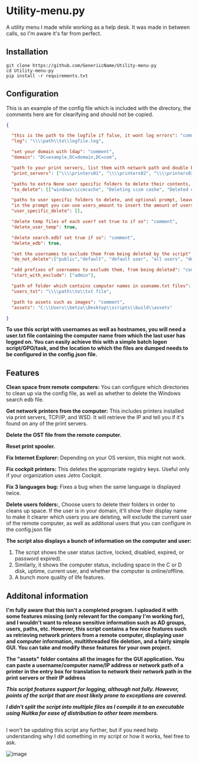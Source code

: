# Utility-menu.py

A utility menu I made while working as a help desk. It was made in between calls, so I'm aware it's far from perfect.

## Installation

```batch
git clone https://github.com/GeneriicName/Utility-menu-py
cd Utility-menu-py
pip install -r requirements.txt
```


## Configuration

This is an example of the config file which is included with the directory, the comments here are for clearifying and should not be copied.
```json
{

  "this is the path to the logfile if false, it wont log errors": "comment",
  "log": "\\\\path\\to\\logfile.log",

  "set your domain with ldap": "comment",
  "domain": "DC=example,DC=domain,DC=com",

  "path to your print servers, list them with network path and double backslashes": "comment",
  "print_servers": ["\\\\printers01", "\\\\printers02", "\\\\printers03", "\\\\printers04",  "\\\\printers05"],

  "paths to extra None user specific folders to delete their contents, and optional prompt, leave out the \\\\computername\\c$\\": "comment",
  "to_delete": [["windows\\ccmcache", "Deleting ccsm cashe", "Deleted ccsm cashe"], ["temp"], ["Windows\\Temp", "Deleting windows temp files", "Deleted windows temp files"]],

  "paths to user specific folders to delete, and optional prompt, leave out the \\\\computername\\c$\\user": "comment",
  "in the prompt you can use users_amount to insert the amount of users": "comment",
  "user_specific_delete": [],

  "delete temp files of each user? set true to if so": "comment",
  "delete_user_temp": true,

  "delete search.edb? set true if so": "comment",
  "delete_edb": true,

  "set the usernames to exclude them from being deleted by the script": "comment",
  "do_not_delete":["public","default", "default user", "all users", "desktop.ini"],

  "add prefixes of usernames to exclude them, from being deleted": "comment",
  "start_with_exclude": ["admin"],

  "path of folder which contains computer names in usename.txt files": "comment",
  "users_txt": "\\\\path\\to\\txt file",

  "path to assets such as images": "comment",
  "assets": "C:\\Users\\betza\\Desktop\\scripts\\build\\assets"

}
```
**To use this script with usernames as well as hostnames, you will need a user.txt file containing the computer name from which the last user has logged on. You can easily achieve this with a simple batch logon script/GPO/task, and the location to which the files are dumped needs to be configured in the config.json file.**

## Features
**Clean space from remote computers:** You can configure which directories to clean up via the config file, as well as whether to delete the Windows search edb file.

**Get network printers from the computer:** This includes printers installed via print servers, TCP/IP, and WSD. It will retrieve the IP and tell you if it's found on any of the print servers.

**Delete the OST file from the remote computer.**

**Reset print spooler.**

**Fix Internet Explorer:** Depending on your OS version, this might not work.

**Fix cockpit printers:** This deletes the appropriate registry keys. Useful only if your organization uses Jetro Cockpit.

**Fix 3 languages bug:** Fixes a bug when the same language is displayed twice.

**Delete users folders:**, Choose users to delete their folders in order to cleans up space. If the user is in your domain, it'll show their display name to make it clearer which users you are deleting, will exclude the current user of the remote computer, as well as additonal users that you can configure in the config.json file

**The script also displays a bunch of information on the computer and user:**
1. The script shows the user status (active, locked, disabled, expired, or password expired).
2. Similarly, it shows the computer status, including space in the C or D disk, uptime, current user, and whether the computer is online/offline. 
3. A bunch more quality of life features. 

## Additonal information

**I'm fully aware that this isn't a completed program. I uploaded it with some features missing (only relevant for the company I'm working for), and I wouldn't want to release sensitive information such as AD groups, users, paths, etc. However, this script contains a few nice features such as retrieving network printers from a remote computer, displaying user and computer information, multithreaded file deletion, and a fairly simple GUI. You can take and modify these features for your own project.**

**The "assets" folder contains all the images for the GUI application. You can paste a username/computer name/IP address or network path of a printer in the entry box for translation to network their network path in the print servers or their IP address**

***This script features support for logging, although not fully. However, points of the script that are most likely prone to exceptions are covered.***


***I didn't split the script into multiple files as I compile it to an executable using Nuitka for ease of distribution to other team members.***

##
I won't be updating this script any further, but if you need help understanding why I did something in my script or how it works, feel free to ask.

![image](https://github.com/GeneriicName/Utility-menu-py/assets/139624416/e8cf7404-8e4d-41a6-ae73-cb231ebf6c0b)
